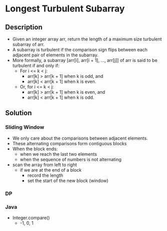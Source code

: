 # Longest Turbulent Subarray

## Description

* Given an integer array arr, return the length of a maximum size turbulent subarray of arr.
* A subarray is turbulent if the comparison sign flips between each adjacent pair of elements in the subarray.
* More formally, a subarray [arr[i], arr[i + 1], ..., arr[j]] of arr is said to be turbulent if and only if:
  * For i <= k < j:
    * arr[k] > arr[k + 1] when k is odd, and
    * arr[k] < arr[k + 1] when k is even.
  * Or, for i <= k < j:
    * arr[k] > arr[k + 1] when k is even, and
    * arr[k] < arr[k + 1] when k is odd.

## Solution

### Sliding Window

* We only care about the comparisons between adjacent elements.
* These alternating comparisons form contiguous blocks
* When the block ends:
  * when we reach the last two elements
  * when the sequence of numbers is not alternating
* scan the array from left to right
  * if we are at the end of a block
    * record the length
    * set the start of the new block (window)

### DP

### Java

* Integer.compare()
  * -1, 0, 1
